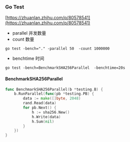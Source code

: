 ### Go Test

[https://zhuanlan.zhihu.com/p/80578541](https://zhuanlan.zhihu.com/p/80578541)

- parallel 并发数量
- count 数量

```shell
go test -bench="." -parallel 50  -count 1000000 
```

- benchtime 时间

```shell
go test -bench=BenchmarkSHA256Parallel  -benchtime=20s
```

#### BenchmarkSHA256Parallel

```go
func BenchmarkSHA256Parallel(b *testing.B) {
	b.RunParallel(func(pb *testing.PB) {
		data := make([]byte, 2048)
		rand.Read(data)
		for pb.Next() {
			h := sha256.New()
			h.Write(data)
			h.Sum(nil)
		}
	})
}

```

